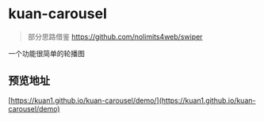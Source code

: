 # kuan-carousel

> 部分思路借鉴 https://github.com/nolimits4web/swiper

一个功能很简单的轮播图

## 预览地址

[https://kuan1.github.io/kuan-carousel/demo/](https://kuan1.github.io/kuan-carousel/demo)
